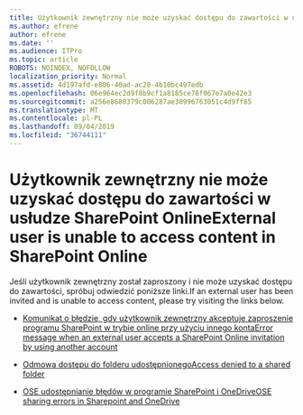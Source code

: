 ```yaml
---
title: Użytkownik zewnętrzny nie może uzyskać dostępu do zawartości w usłudze SharePoint Online
ms.author: efrene
author: efrene
ms.date: ''
ms.audience: ITPro
ms.topic: article
ROBOTS: NOINDEX, NOFOLLOW
localization_priority: Normal
ms.assetid: 4d197afd-e806-40ad-ac20-4b10bc497edb
ms.openlocfilehash: 06e964ec2d9f8b9cf1a8185ce78f067e7a0e42e3
ms.sourcegitcommit: a256e8680379c006287ae30996763051c4d9ff85
ms.translationtype: MT
ms.contentlocale: pl-PL
ms.lasthandoff: 09/04/2019
ms.locfileid: "36744111"
---
```

# <a name="external-user-is-unable-to-access-content-in-sharepoint-online"></a><span data-ttu-id="a0dac-102">Użytkownik zewnętrzny nie może uzyskać dostępu do zawartości w usłudze SharePoint Online</span><span class="sxs-lookup"><span data-stu-id="a0dac-102">External user is unable to access content in SharePoint Online</span></span>

<span data-ttu-id="a0dac-103">Jeśli użytkownik zewnętrzny został zaproszony i nie może uzyskać dostępu do zawartości, spróbuj odwiedzić poniższe linki.</span><span class="sxs-lookup"><span data-stu-id="a0dac-103">If an external user has been invited and is unable to access content, please try visiting the links below.</span></span>

- [<span data-ttu-id="a0dac-104">Komunikat o błędzie, gdy użytkownik zewnętrzny akceptuje zaproszenie programu SharePoint w trybie online przy użyciu innego konta</span><span class="sxs-lookup"><span data-stu-id="a0dac-104">Error message when an external user accepts a SharePoint Online invitation by using another account</span></span>](https://docs.microsoft.com/sharepoint/support/sharing-and-permissions/error-when-external-user-accepts-an-invitation-by-using-another-account)

- [<span data-ttu-id="a0dac-105">Odmowa dostępu do folderu udostępnionego</span><span class="sxs-lookup"><span data-stu-id="a0dac-105">Access denied to a shared folder</span></span>](https://docs.microsoft.com/sharepoint/support/sharing-and-permissions/cannot-access-shared-folder)

- [<span data-ttu-id="a0dac-106">OSE udostępnianie błędów w programie SharePoint i OneDrive</span><span class="sxs-lookup"><span data-stu-id="a0dac-106">OSE sharing errors in Sharepoint and OneDrive</span></span>](https://docs.microsoft.com/sharepoint/sharepoint-onedrive-error-message)


